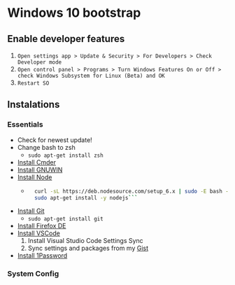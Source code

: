 # Windows 10 bootstrap

## Enable developer features

1. `Open settings app > Update & Security > For Developers > Check Developer mode`
2. `Open control panel > Programs > Turn Windows Features On or Off > check Windows Subsystem for Linux (Beta) and OK`
3. `Restart SO` 

## Instalations

### Essentials

- Check for newest update!
- Change bash to zsh
  - `sudo apt-get install zsh` 
- [Install Cmder](https://github.com/cmderdev/cmder)
- [Install GNUWIN](http://gnuwin32.sourceforge.net/)
- [Install Node](http://nodejs.org/)
  - ```bash
      curl -sL https://deb.nodesource.com/setup_6.x | sudo -E bash -
      sudo apt-get install -y nodejs```
- [Install Git](https://git-scm.com/download/linux)
  - ```sudo apt-get install git```
- [Install Firefox DE](https://www.mozilla.org/en-US/firefox/developer/)
- [Install VSCode](https://code.visualstudio.com/)
  1. Install Visual Studio Code Settings Sync
  2. Sync settings and packages from my [Gist](https://gist.github.com/paulinhoerry/b0d458cf77d53378f2faa7e7ccdf5786)
- [Install 1Password](https://1password.com/)

### System Config

